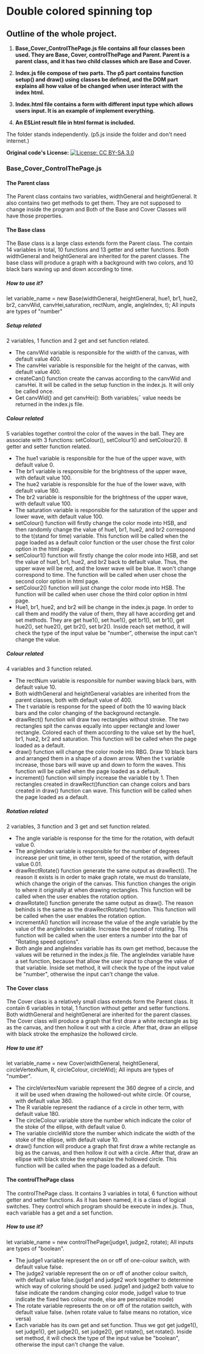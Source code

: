 # Double colored spinning top

## Outline of the whole project. 
1. **Base_Cover_ControlThePage.js file contains all four classes been used. They are Base, Cover, controlThePage and Parent. Parent is a parent class, and it has two child classes which are Base and Cover.** 

1. **Index.js file compose of two parts. The p5 part contains function setup() and draw() using classes be defined, and the DOM part explains all how value of be changed when user interact with the index html.**

1. **Index.html file contains a form with different input type which allows users input. It is an example of implement everything.**

1. **An ESLint result file in html format is included.**

The folder stands independently. (p5.js inside the folder and don't need internet.)

**Original code's License:**
[![License: CC BY-SA 3.0](https://img.shields.io/badge/License-CC%20BY--SA%204.0-lightgrey.svg)](https://creativecommons.org/licenses/by-sa/3.0/)


### Base_Cover_ControlThePage.js

#### The Parent class
The Parent class contains two variables, widthGeneral and heightGeneral. It also contains two get methods to get them. They are not supposed to change inside the program and Both of the Base and Cover Classes will have those properties.


#### The Base class
The Base class is a large class extends form the Parent class. The contain 14 variables in total, 10 functions and 13 getter and setter functions. Both widthGeneral and heightGeneral are inherited for the parent classes. The base class will produce a graph with a background with two colors, and 10 black bars waving up and down according to time. 


##### How to use it?
let variable_name = new Base(widthGeneral, heightGeneral, hue1, br1, hue2, br2, canvWid, canvHei,saturation, rectNum, angle, angleIndex, t);
All inputs are types of "number"


##### Setup related
2 variables, 1 function and 2 get and set function related.
* The canvWid variable is responsible for the width of the canvas, with default value 400. 
* The canvHei variable is responsible for the height of the canvas, with default value 400.
* createCan() function create the canvas according to the canvWid and canvHei. It will be called in the setup function in the index.js. It will only be called once. 
* Get canvWid() and get canvHei(): Both variables¡¯ value needs be returned in the index.js file.


##### Colour related
5 variables together control the color of the waves in the ball.
They are associate with 3 functions: setColour(), setColour1() and setColour2().
8 getter and setter function related.

* The hue1 variable is responsible for the hue of the upper wave, with default value 0.
* The br1 variable is responsible for the brightness of the upper wave, with default value 100.
* The hue2 variable is responsible for the hue of the lower wave, with default value 180.
* The br2 variable is responsible for the brightness of the upper wave, with default value 100.
* The saturation variable is responsible for the saturation of the upper and lower wave, with default value 100.
* setColour() function will firstly change the color mode into HSB, and then randomly change the value of hue1, br1, hue2, and br2 correspond to the t(stand for time) variable. This function will be called when the page loaded as a default color function or the user chose the first color option in the html page.
* setColour1() function will firstly change the color mode into HSB, and set the value of hue1, br1, hue2, and br2 back to default value. Thus, the upper wave will be red, and the lower wave will be blue. It won't change correspond to time. The function will be called when user chose the second color option in html page.
* setColour2() function will just change the color mode into HSB. The function will be called when user chose the third color option in html page. 
* Hue1, br1, hue2, and br2 will be change in the index.js page. In order to call them and modify the value of them, they all have according get and set methods. They are get hue1(), set hue1(), get br1(), set br1(), get hue2(), set hue2(), get br2(), set br2(). Inside reach set method, it will check the type of the input value be "number", otherwise the input can't change the value.


##### Colour related
4 variables and 3 function related.
* The rectNum variable is responsible for number waving black bars, with default value 10.
* Both widthGeneral and heightGeneral variables are inherited from the parent classes, both with default value of 400.
* The t variable is response for the speed of both the 10 waving black bars and the color changing of the background rectangle.
* drawRect() function will draw two rectangles without stroke. The two rectangles spit the canvas equally into upper rectangle and lower rectangle. Colored each of them according to the value set by the hue1, br1, hue2, br2 and saturation. This function will be called when the page loaded as a default.
* draw() function will change the color mode into RBG. Draw 10 black bars and arranged them in a shape of a down arrow. When the t variable increase, those bars will wave up and down to form the waves. This function will be called when the page loaded as a default.
* increment() function will simply increase the variable t by 1. Then rectangles created in drawRect()function can change colors and bars created in draw() function can wave. This function will be called when the page loaded as a default.


##### Rotation related
2 variables, 3 function and 3 get and set function related.
* The angle variable is response for the time for the rotation, with default value 0.
* The angleIndex variable is responsible for the number of degrees increase per unit time, in other term, speed of the rotation, with default value 0.01.
* drawRectRotate() function generate the same output as drawRect(). The reason it exists is in order to make graph rotate, we must do translate, which change the origin of the canvas. This function changes the origin to where it originally at when drawing rectangles. This function will be called when the user enables the rotation option.
* drawRotate() function generate the same output as draw(). The reason behinds is the same as the drawRectRotate() function. This function will be called when the user enables the rotation option.
* incrementA() function will increase the value of the angle variable by the value of the angleIndex variable. Increase the speed of rotating. This function will be called when the user enters a number into the bar of "Rotating speed options".
* Both angle and angleIndex variable has its own get method, because the values will be returned in the index.js file. The angleIndex variable have a set function, because that allow the user input to change the value of that variable. Inside set method, it will check the type of the input value be "number", otherwise the input can't change the value.


#### The Cover class
The Cover class is a relatively small class extends form the Parent class. It contain 6 variables in total, 1 function without getter and setter functions. Both widthGeneral and heightGeneral are inherited for the parent classes. The Cover class will produce a graph that first draw a white rectangle as big as the canvas, and then hollow it out with a circle. After that, draw an ellipse with black stroke the emphasize the hollowed circle. 


##### How to use it?
let variable_name = new Cover(widthGeneral, heightGeneral, circleVertexNum, R, circleColour, circleWid);
All inputs are types of "number".

* The circleVertexNum variable represent the 360 degree of a circle, and it will be used when drawing the hollowed-out white circle. Of course, with default value 360.
* The R variable represent the radiance of a circle in other term, with default value 180.
* The circleColour variable store the number which indicate the color of the stoke of the ellipse, with default value 0.
* The variable circleWid store the number which indicate the width of the stoke of the ellipse, with default value 10.
* draw() function will produce a graph that first draw a white rectangle as big as the canvas, and then hollow it out with a circle. After that, draw an ellipse with black stroke the emphasize the hollowed circle. This function will be called when the page loaded as a default.

#### The controlThePage class
The controlThePage class. It contains 3 variables in total, 6 function without getter and setter functions. As it has been named, it is a class of logical switches. They control which program should be execute in index.js. Thus, each variable has a get and a set function. 


##### How to use it?
let variable_name = new controlThePage(judge1, judge2, rotate);
All inputs are types of "boolean".

* The judge1 variable represent the on or off of one-colour switch, with default value false.
* The judge2 variable represent the on or off of another colour switch, with default value false.(judge1 and judge2 work together to determine which way of coloring should be used. judge1 and judge2 both value to false indicate the random changing color mode, judge1 value to true indicate the fixed two colour mode, else are personalize mode)
* The rotate variable represents the on or off of the rotation switch, with default value false. (when rotate value to false means no rotation, vice versa)
* Each variable has its own get and set function. Thus we got get judge1(), set judge1(), get judge2(), set judge2(), get rotate(), set rotate(). Inside set method, it will check the type of the input value be "boolean", otherwise the input can't change the value.
